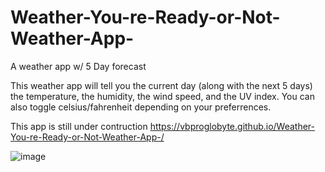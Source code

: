 # Weather-You-re-Ready-or-Not-Weather-App-
A weather app w/ 5 Day forecast 

This weather app will tell you the current day (along with the next 5 days) the temperature, the humidity, the wind speed, and the UV index. You can also toggle celsius/fahrenheit depending on your preferrences. 

This app is still under contruction
https://vbproglobyte.github.io/Weather-You-re-Ready-or-Not-Weather-App-/

![image](https://user-images.githubusercontent.com/83515305/135687150-a1db6cdc-0e42-4c8d-816d-02af4aa1ac86.png)


